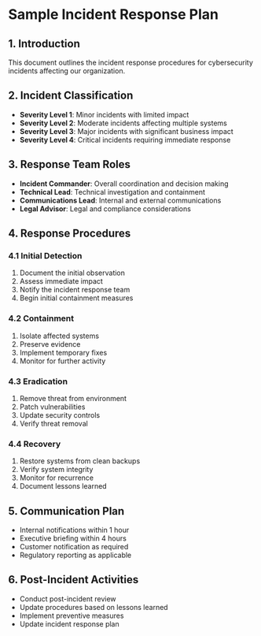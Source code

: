 # Sample Incident Response Plan

## 1. Introduction
This document outlines the incident response procedures for cybersecurity incidents affecting our organization.

## 2. Incident Classification
- **Severity Level 1**: Minor incidents with limited impact
- **Severity Level 2**: Moderate incidents affecting multiple systems
- **Severity Level 3**: Major incidents with significant business impact
- **Severity Level 4**: Critical incidents requiring immediate response

## 3. Response Team Roles
- **Incident Commander**: Overall coordination and decision making
- **Technical Lead**: Technical investigation and containment
- **Communications Lead**: Internal and external communications
- **Legal Advisor**: Legal and compliance considerations

## 4. Response Procedures

### 4.1 Initial Detection
1. Document the initial observation
2. Assess immediate impact
3. Notify the incident response team
4. Begin initial containment measures

### 4.2 Containment
1. Isolate affected systems
2. Preserve evidence
3. Implement temporary fixes
4. Monitor for further activity

### 4.3 Eradication
1. Remove threat from environment
2. Patch vulnerabilities
3. Update security controls
4. Verify threat removal

### 4.4 Recovery
1. Restore systems from clean backups
2. Verify system integrity
3. Monitor for recurrence
4. Document lessons learned

## 5. Communication Plan
- Internal notifications within 1 hour
- Executive briefing within 4 hours
- Customer notification as required
- Regulatory reporting as applicable

## 6. Post-Incident Activities
- Conduct post-incident review
- Update procedures based on lessons learned
- Implement preventive measures
- Update incident response plan 